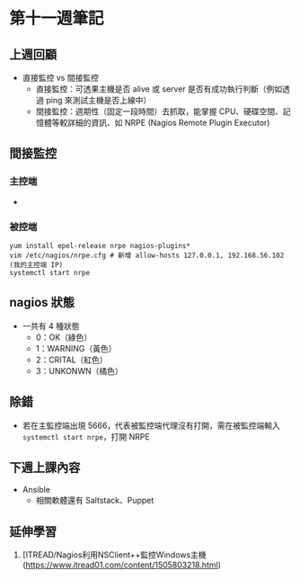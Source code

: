 # 第十一週筆記
## 上週回顧
* 直接監控 vs 間接監控
    * 直接監控：可透果主機是否 alive 或 server 是否有成功執行判斷（例如透過 ping 來測試主機是否上線中）
    * 間接監控：週期性（固定一段時間）去抓取，能掌握 CPU、硬碟空間、記憶體等較詳細的資訊、如 NRPE (Nagios Remote Plugin Executor)

## 間接監控
### 主控端
* 

### 被控端
```
yum install epel-release nrpe nagios-plugins*
vim /etc/nagios/nrpe.cfg # 新增 allow-hosts 127.0.0.1, 192.168.56.102 (我的主控端 IP)
systemctl start nrpe
```

## nagios 狀態
* 一共有 4 種狀態
    * 0：OK（綠色）
    * 1：WARNING（黃色）
    * 2：CRITAL（紅色）
    * 3：UNKONWN（橘色）

## 除錯
* 若在主監控端出現 5666，代表被監控端代理沒有打開，需在被監控端輸入 `systemctl start nrpe`，打開 NRPE

## 下週上課內容
* Ansible
    * 相關軟體還有 Saltstack、Puppet

## 延伸學習
1. [ITREAD/Nagios利用NSClient++監控Windows主機(https://www.itread01.com/content/1505803218.html)